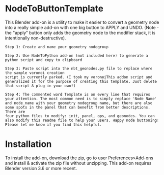 # NodeToButtonTemplate

This Blender add-on is a utility to make it easier to convert a geometry node into a really simple add-on with one big button to APPLY and UNDO. (Note - the "apply" button only adds the geometry node to the modifier stack, it is intentionally non-destructive).


    Step 1: Create and name your geometry nodegroup

    Step 2: Use NodeToPython add-on (not included here) to generate a python script and copy to clipboard

    Step 3: Paste script into the nbt_geonodes.py file to replace where the sample voronoi creation
    script is currently parked. (I took my voronoiThis addon script and generalized it for the purpose of creating this template. Just delete that script & plug in your own!)

    Step 4: The commented word Template is on every line that requires your attention. The most common need is to simply replace 'Node Name' and node_name with your geometry nodegroup name, but there are also some spots in the panel that can benefit from better descriptions. There are
    four python files to modify: init, panel, ops, and geonodes. You can also modify this readme file to help your users. Happy node buttoning! Please let me know if you find this helpful.

# Installation
To install the add-on, download the zip, go to user Preferences>Add-ons and install & activate the zip file without unzipping. This add-on requires Blender version 3.6 or more recent.